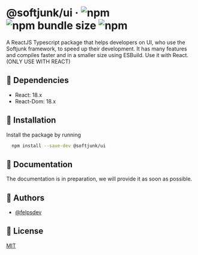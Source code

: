 # @softjunk/ui · ![npm](https://img.shields.io/npm/v/@softjunk/ui?style=flat-square) ![npm bundle size](https://img.shields.io/bundlephobia/min/@softjunk/ui?style=flat-square) ![npm](https://img.shields.io/npm/dm/@softjunk/ui?style=flat-square)

A ReactJS Typescript package that helps developers on UI, who use the Softjunk framework, to speed up their development. It has many features and compiles faster and in a smaller size using ESBuild. Use it with React. (ONLY USE WITH REACT)

## 🔌 Dependencies

-   React: 18.x
-   React-Dom: 18.x

## 🚀 Installation

Install the package by running

```bash
  npm install --save-dev @softjunk/ui
```

## 📒 Documentation

The documentation is in preparation, we will provide it as soon as possible.

## 🔨 Authors

-   [@felpsdev](https://www.github.com/felpsdev)

## 📃 License

[MIT](https://choosealicense.com/licenses/mit/)
